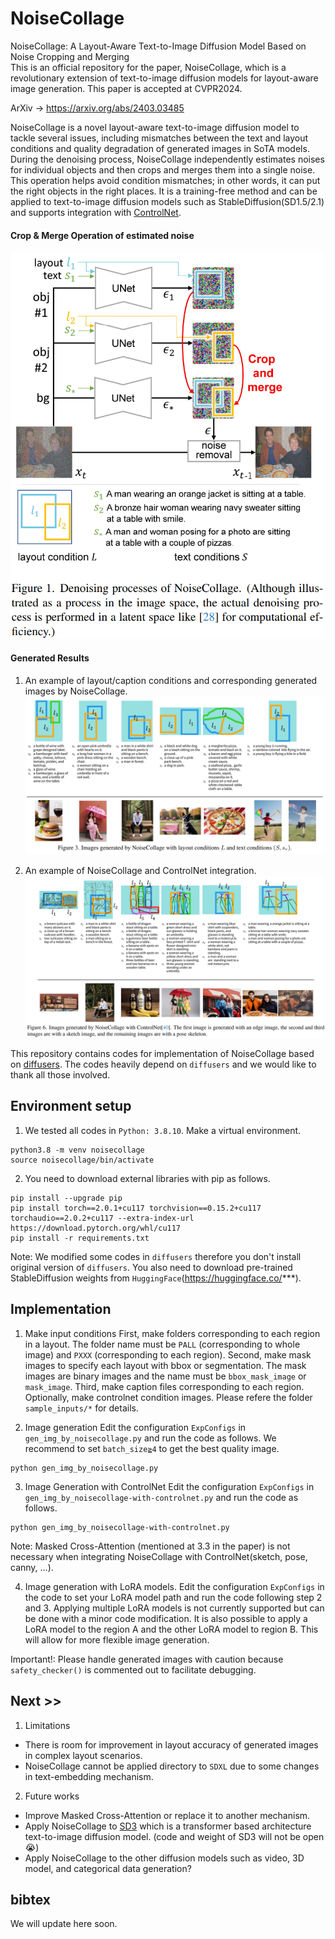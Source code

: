 # NoiseCollage
NoiseCollage: A Layout-Aware Text-to-Image Diffusion Model Based on Noise Cropping and Merging  
This is an official repository for the paper, NoiseCollage, which is a revolutionary extension of text-to-image diffusion models for layout-aware image generation.
This paper is accepted at CVPR2024.

ArXiv -> https://arxiv.org/abs/2403.03485

NoiseCollage is a novel layout-aware text-to-image diffusion model to tackle several issues, including mismatches between the text and layout conditions and quality degradation of generated images in SoTA models.
During the denoising process, NoiseCollage independently estimates noises for individual objects and then crops and merges them into a single noise. 
This operation helps avoid condition mismatches; in other words, it can put the right objects in the right places. 
It is a training-free method and can be applied to text-to-image diffusion models such as StableDiffusion(SD1.5/2.1) and supports integration with [ControlNet](https://github.com/lllyasviel/ControlNet).

#### Crop & Merge Operation of estimated noise
![img](example/abs.png)

#### Generated Results
1. An example of layout/caption conditions and corresponding generated images by NoiseCollage. 
![img](example/nc.png)  

2. An example of NoiseCollage and ControlNet integration.
![img](example/nc-controlnet.png)
  
This repository contains codes for implementation of NoiseCollage based on [diffusers](https://github.com/huggingface/diffusers). 
The codes heavily depend on `diffusers` and we would like to thank all those involved. 

## Environment setup
1. We tested all codes in `Python: 3.8.10`. Make a virtual environment.
```
python3.8 -m venv noisecollage
source noisecollage/bin/activate
```

2. You need to download external libraries with pip as follows.
```
pip install --upgrade pip
pip install torch==2.0.1+cu117 torchvision==0.15.2+cu117 torchaudio==2.0.2+cu117 --extra-index-url https://download.pytorch.org/whl/cu117
pip install -r requirements.txt
```
Note: We modified some codes in `diffusers` therefore you don't install original version of `diffusers`.
You also need to download pre-trained StableDiffusion weights from `HuggingFace`(https://huggingface.co/***).


## Implementation
1. Make input conditions
First, make folders corresponding to each region in a layout. The folder name must be `PALL` (corresponding to whole image) and `PXXX` (corresponding to each region).
Second, make mask images to specify each layout with bbox or segmentation. The mask images are binary images and the name must be `bbox_mask_image` or `mask_image`. 
Third, make caption files corresponding to each region.
Optionally, make controlnet condition images.
Please refere the folder `sample_inputs/*` for details.

2. Image generation
Edit the configuration `ExpConfigs` in `gen_img_by_noisecollage.py` and run the code as follows. We recommend to set `batch_size≧4` to get the best quality image.  
```
python gen_img_by_noisecollage.py
```

3. Image Generation with ControlNet
Edit the configuration `ExpConfigs` in `gen_img_by_noisecollage-with-controlnet.py` and run the code as follows.
```
python gen_img_by_noisecollage-with-controlnet.py
```
Note: Masked Cross-Attention (mentioned at 3.3 in the paper) is not necessary when integrating NoiseCollage with ControlNet(sketch, pose, canny, ...).

4. Image generation with LoRA models.
Edit the configuration `ExpConfigs` in the code to set your LoRA model path and run the code following step 2 and 3.
Applying multiple LoRA models is not currently supported but can be done with a minor code modification. 
It is also possible to apply a LoRA model to the region A and the other LoRA model to region B. 
This will allow for more flexible image generation.

Important!: Please handle generated images with caution because `safety_checker()` is commented out to facilitate debugging.

## Next >>
1. Limitations
* There is room for improvement in layout accuracy of generated images in complex layout scenarios.
* NoiseCollage cannot be applied directory to `SDXL` due to some changes in text-embedding mechanism.

2. Future works
* Improve Masked Cross-Attention or replace it to another mechanism.
* Apply NoiseCollage to [SD3](https://stability.ai/news/stable-diffusion-3) which is a transformer based architecture text-to-image diffusion model. (code and weight of SD3 will not be open😭)
* Apply NoiseCollage to the other diffusion models such as video, 3D model, and categorical data generation?


## bibtex
We will update here soon.
